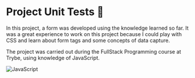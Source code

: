 # Project Unit Tests 🔧

<p>In this project, a form was developed using the knowledge learned so far. It was a great experience to work on this project because I could play with CSS and learn about form tags and some concepts of data capture.</p>

<p>The project was carried out during the FullStack Programming course at Trybe, using knowledge of JavaScript.</p>

<img alt="JavaScript" src="https://img.shields.io/badge/JavaScript-F7DF1E?style=for-the-badge&logo=javascript&logoColor=black">
